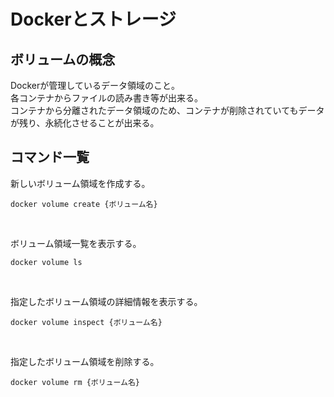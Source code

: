 # Dockerとストレージ
## ボリュームの概念
Dockerが管理しているデータ領域のこと。  
各コンテナからファイルの読み書き等が出来る。  
コンテナから分離されたデータ領域のため、コンテナが削除されていてもデータが残り、永続化させることが出来る。

## コマンド一覧
新しいボリューム領域を作成する。
```terminal
docker volume create {ボリューム名}
```
<br>

ボリューム領域一覧を表示する。
```terminal
docker volume ls
```
<br>

指定したボリューム領域の詳細情報を表示する。
```terminal
docker volume inspect {ボリューム名}
```
<br>

指定したボリューム領域を削除する。
```terminal
docker volume rm {ボリューム名}
```